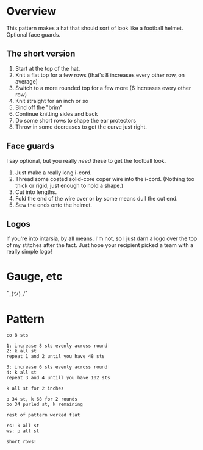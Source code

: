 # Overview

This pattern makes a hat that should sort of look like a football helmet. Optional face guards.

## The short version

1. Start at the top of the hat.
2. Knit a flat top for a few rows (that's 8 increases every other row, on average)
3. Switch to a more rounded top for a few more (6 increases every other row)
4. Knit straight for an inch or so
5. Bind off the "brim"
6. Continue knitting sides and back
7. Do some short rows to shape the ear protectors
8. Throw in some decreases to get the curve just right.

## Face guards

I say optional, but you really *need* these to get the football look.
1. Just make a really long i-cord.
2. Thread some coated solid-core coper wire into the i-cord. (Nothing too thick or rigid, just enough to hold a shape.)
3. Cut into lengths.
4. Fold the end of the wire over or by some means dull the cut end.
5. Sew the ends onto the helmet.

## Logos

If you're into intarsia, by all means. I'm not, so I just darn a logo over the top of my stitches after the fact. Just hope your recipient picked a team with a really simple logo!

# Gauge, etc

¯\_(ツ)_/¯

# Pattern

```
co 8 sts

1: increase 8 sts evenly across round
2: k all st
repeat 1 and 2 until you have 48 sts

3: increase 6 sts evenly across round
4: k all st
repeat 3 and 4 untill you have 102 sts

k all st for 2 inches

p 34 st, k 68 for 2 rounds
bo 34 purled st, k remaining

rest of pattern worked flat

rs: k all st
ws: p all st

short rows!
